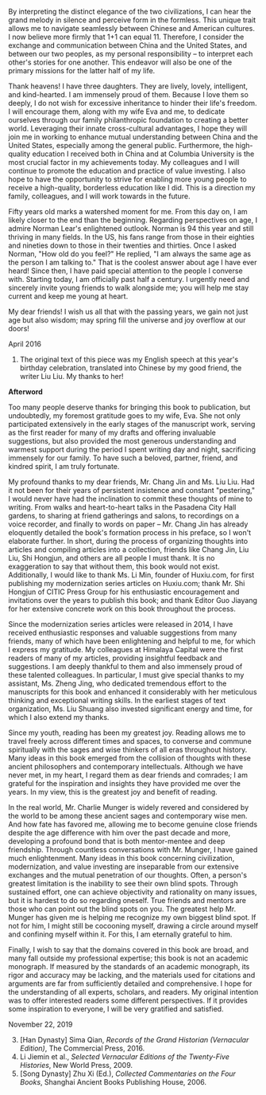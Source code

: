 By interpreting the distinct elegance of the two civilizations, I can hear the grand melody in silence and perceive form in the formless. This unique trait allows me to navigate seamlessly between Chinese and American cultures. I now believe more firmly that 1+1 can equal 11. Therefore, I consider the exchange and communication between China and the United States, and between our two peoples, as my personal responsibility – to interpret each other's stories for one another. This endeavor will also be one of the primary missions for the latter half of my life.

Thank heavens! I have three daughters. They are lively, lovely, intelligent, and kind-hearted. I am immensely proud of them. Because I love them so deeply, I do not wish for excessive inheritance to hinder their life's freedom. I will encourage them, along with my wife Eva and me, to dedicate ourselves through our family philanthropic foundation to creating a better world. Leveraging their innate cross-cultural advantages, I hope they will join me in working to enhance mutual understanding between China and the United States, especially among the general public. Furthermore, the high-quality education I received both in China and at Columbia University is the most crucial factor in my achievements today. My colleagues and I will continue to promote the education and practice of value investing. I also hope to have the opportunity to strive for enabling more young people to receive a high-quality, borderless education like I did. This is a direction my family, colleagues, and I will work towards in the future.

Fifty years old marks a watershed moment for me. From this day on, I am likely closer to the end than the beginning. Regarding perspectives on age, I admire Norman Lear's enlightened outlook. Norman is 94 this year and still thriving in many fields. In the US, his fans range from those in their eighties and nineties down to those in their twenties and thirties. Once I asked Norman, "How old do you feel?" He replied, "I am always the same age as the person I am talking to." That is the coolest answer about age I have ever heard! Since then, I have paid special attention to the people I converse with. Starting today, I am officially past half a century. I urgently need and sincerely invite young friends to walk alongside me; you will help me stay current and keep me young at heart.

My dear friends! I wish us all that with the passing years, we gain not just age but also wisdom; may spring fill the universe and joy overflow at our doors!

April 2016

1.  The original text of this piece was my English speech at this year's birthday celebration, translated into Chinese by my good friend, the writer Liu Liu. My thanks to her!

**Afterword**

Too many people deserve thanks for bringing this book to publication, but undoubtedly, my foremost gratitude goes to my wife, Eva. She not only participated extensively in the early stages of the manuscript work, serving as the first reader for many of my drafts and offering invaluable suggestions, but also provided the most generous understanding and warmest support during the period I spent writing day and night, sacrificing immensely for our family. To have such a beloved, partner, friend, and kindred spirit, I am truly fortunate.

My profound thanks to my dear friends, Mr. Chang Jin and Ms. Liu Liu. Had it not been for their years of persistent insistence and constant "pestering," I would never have had the inclination to commit these thoughts of mine to writing. From walks and heart-to-heart talks in the Pasadena City Hall gardens, to sharing at friend gatherings and salons, to recordings on a voice recorder, and finally to words on paper – Mr. Chang Jin has already eloquently detailed the book's formation process in his preface, so I won't elaborate further. In short, during the process of organizing thoughts into articles and compiling articles into a collection, friends like Chang Jin, Liu Liu, Shi Hongjun, and others are all people I must thank. It is no exaggeration to say that without them, this book would not exist. Additionally, I would like to thank Ms. Li Min, founder of Huxiu.com, for first publishing my modernization series articles on Huxiu.com; thank Mr. Shi Hongjun of CITIC Press Group for his enthusiastic encouragement and invitations over the years to publish this book; and thank Editor Guo Jiayang for her extensive concrete work on this book throughout the process.

Since the modernization series articles were released in 2014, I have received enthusiastic responses and valuable suggestions from many friends, many of which have been enlightening and helpful to me, for which I express my gratitude. My colleagues at Himalaya Capital were the first readers of many of my articles, providing insightful feedback and suggestions. I am deeply thankful to them and also immensely proud of these talented colleagues. In particular, I must give special thanks to my assistant, Ms. Zheng Jing, who dedicated tremendous effort to the manuscripts for this book and enhanced it considerably with her meticulous thinking and exceptional writing skills. In the earliest stages of text organization, Ms. Liu Shuang also invested significant energy and time, for which I also extend my thanks.

Since my youth, reading has been my greatest joy. Reading allows me to travel freely across different times and spaces, to converse and commune spiritually with the sages and wise thinkers of all eras throughout history. Many ideas in this book emerged from the collision of thoughts with these ancient philosophers and contemporary intellectuals. Although we have never met, in my heart, I regard them as dear friends and comrades; I am grateful for the inspiration and insights they have provided me over the years. In my view, this is the greatest joy and benefit of reading.

In the real world, Mr. Charlie Munger is widely revered and considered by the world to be among these ancient sages and contemporary wise men. And how fate has favored me, allowing me to become genuine close friends despite the age difference with him over the past decade and more, developing a profound bond that is both mentor-mentee and deep friendship. Through countless conversations with Mr. Munger, I have gained much enlightenment. Many ideas in this book concerning civilization, modernization, and value investing are inseparable from our extensive exchanges and the mutual penetration of our thoughts. Often, a person's greatest limitation is the inability to see their own blind spots. Through sustained effort, one can achieve objectivity and rationality on many issues, but it is hardest to do so regarding oneself. True friends and mentors are those who can point out the blind spots on you. The greatest help Mr. Munger has given me is helping me recognize my own biggest blind spot. If not for him, I might still be cocooning myself, drawing a circle around myself and confining myself within it. For this, I am eternally grateful to him.

Finally, I wish to say that the domains covered in this book are broad, and many fall outside my professional expertise; this book is not an academic monograph. If measured by the standards of an academic monograph, its rigor and accuracy may be lacking, and the materials used for citations and arguments are far from sufficiently detailed and comprehensive. I hope for the understanding of all experts, scholars, and readers. My original intention was to offer interested readers some different perspectives. If it provides some inspiration to everyone, I will be very gratified and satisfied.

November 22, 2019


3.  [Han Dynasty] Sima Qian, *Records of the Grand Historian (Vernacular Edition)*, The Commercial Press, 2016.
4.  Li Jiemin et al., *Selected Vernacular Editions of the Twenty-Five Histories*, New World Press, 2009.
5.  [Song Dynasty] Zhu Xi (Ed.), *Collected Commentaries on the Four Books*, Shanghai Ancient Books Publishing House, 2006.
